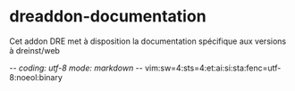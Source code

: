 # dreaddon-documentation

Cet addon DRE met à disposition la documentation spécifique aux versions à dreinst/web

-*- coding: utf-8 mode: markdown -*- vim:sw=4:sts=4:et:ai:si:sta:fenc=utf-8:noeol:binary